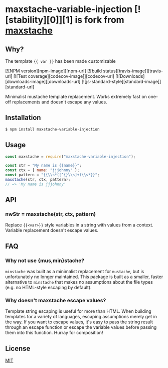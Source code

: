 # maxstache-variable-injection [![stability][0]][1] is fork from [maxstache](https://github.com/yoshuawuyts/maxstache)

## Why?

The template `{{ var }}` has been made customizable

[![NPM version][npm-image]][npm-url]
[![build status][travis-image]][travis-url]
[![Test coverage][codecov-image]][codecov-url]
[![Downloads][downloads-image]][downloads-url]
[![js-standard-style][standard-image]][standard-url]

Minimalist mustache template replacement. Works extremely fast on one-off
replacements and doesn't escape any values.

## Installation

```sh
$ npm install maxstache-variable-injection
```

## Usage

```js
const maxstache = require("maxstache-variable-injection");

const str = "My name is {{name}}";
const ctx = { name: "jjjohnny" };
const pattern = "{{\\s*([^{}\\s]+)\\s*}}";
maxstache(str, ctx, pattern);
// => 'My name is jjjohnny'
```

## API

### nwStr = maxstache(str, ctx, pattern)

Replace `{{<var>}}` style variables in a string with values from a context.
Variable replacement doesn't escape values.

## FAQ

### Why not use {mus,min}stache?

`minstache` was built as a minimalist replacement for `mustache`, but is
unfortunately no longer maintained. This package is built as a smaller, faster
alternative to `minstache` that makes no assumptions about the file types (e.g.
no HTML-style escaping by default).

### Why doesn't maxstache escape values?

Template string escaping is useful for more than HTML. When building templates
for a variety of languages, escaping assumptions merely get in the way. If you
want to escape values, it's easy to pass the string result through an escape
function or escape the variable values before passing them into this function.
Hurray for composition!

## License

[MIT](https://tldrlegal.com/license/mit-license)
